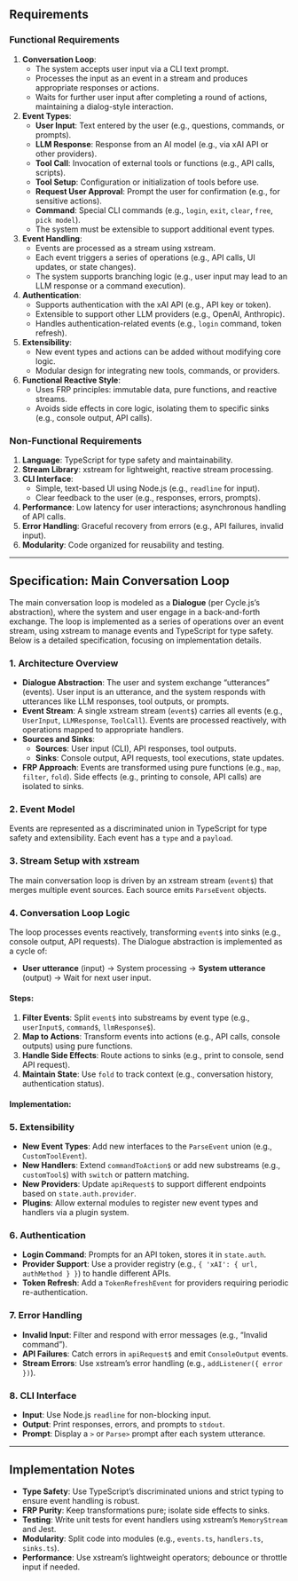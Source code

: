 ## Requirements

### Functional Requirements

1. **Conversation Loop**:
   - The system accepts user input via a CLI text prompt.
   - Processes the input as an event in a stream and produces appropriate responses or actions.
   - Waits for further user input after completing a round of actions, maintaining a dialog-style interaction.
2. **Event Types**:
   - **User Input**: Text entered by the user (e.g., questions, commands, or prompts).
   - **LLM Response**: Response from an AI model (e.g., via xAI API or other providers).
   - **Tool Call**: Invocation of external tools or functions (e.g., API calls, scripts).
   - **Tool Setup**: Configuration or initialization of tools before use.
   - **Request User Approval**: Prompt the user for confirmation (e.g., for sensitive actions).
   - **Command**: Special CLI commands (e.g., `login`, `exit`, `clear`, `free`, `pick model`).
   - The system must be extensible to support additional event types.
3. **Event Handling**:
   - Events are processed as a stream using xstream.
   - Each event triggers a series of operations (e.g., API calls, UI updates, or state changes).
   - The system supports branching logic (e.g., user input may lead to an LLM response or a command execution).
4. **Authentication**:
   - Supports authentication with the xAI API (e.g., API key or token).
   - Extensible to support other LLM providers (e.g., OpenAI, Anthropic).
   - Handles authentication-related events (e.g., `login` command, token refresh).
5. **Extensibility**:
   - New event types and actions can be added without modifying core logic.
   - Modular design for integrating new tools, commands, or providers.
6. **Functional Reactive Style**:
   - Uses FRP principles: immutable data, pure functions, and reactive streams.
   - Avoids side effects in core logic, isolating them to specific sinks (e.g., console output, API calls).

### Non-Functional Requirements

1. **Language**: TypeScript for type safety and maintainability.
2. **Stream Library**: xstream for lightweight, reactive stream processing.
3. **CLI Interface**:
   - Simple, text-based UI using Node.js (e.g., `readline` for input).
   - Clear feedback to the user (e.g., responses, errors, prompts).
4. **Performance**: Low latency for user interactions; asynchronous handling of API calls.
5. **Error Handling**: Graceful recovery from errors (e.g., API failures, invalid input).
6. **Modularity**: Code organized for reusability and testing.

---

## Specification: Main Conversation Loop

The main conversation loop is modeled as a **Dialogue** (per Cycle.js’s abstraction), where the system and user engage in a back-and-forth exchange. The loop is implemented as a series of operations over an event stream, using xstream to manage events and TypeScript for type safety. Below is a detailed specification, focusing on implementation details.

### 1. Architecture Overview

- **Dialogue Abstraction**: The user and system exchange “utterances” (events). User input is an utterance, and the system responds with utterances like LLM responses, tool outputs, or prompts.
- **Event Stream**: A single xstream stream (`event$`) carries all events (e.g., `UserInput`, `LLMResponse`, `ToolCall`). Events are processed reactively, with operations mapped to appropriate handlers.
- **Sources and Sinks**:
  - **Sources**: User input (CLI), API responses, tool outputs.
  - **Sinks**: Console output, API requests, tool executions, state updates.
- **FRP Approach**: Events are transformed using pure functions (e.g., `map`, `filter`, `fold`). Side effects (e.g., printing to console, API calls) are isolated to sinks.

### 2. Event Model

Events are represented as a discriminated union in TypeScript for type safety and extensibility. Each event has a `type` and a `payload`.


### 3. Stream Setup with xstream

The main conversation loop is driven by an xstream stream (`event$`) that merges multiple event sources. Each source emits `ParseEvent` objects.


### 4. Conversation Loop Logic

The loop processes events reactively, transforming `event$` into sinks (e.g., console output, API requests). The Dialogue abstraction is implemented as a cycle of:

- **User utterance** (input) → System processing → **System utterance** (output) → Wait for next user input.

#### Steps:

1. **Filter Events**: Split `event$` into substreams by event type (e.g., `userInput$`, `command$`, `llmResponse$`).
2. **Map to Actions**: Transform events into actions (e.g., API calls, console outputs) using pure functions.
3. **Handle Side Effects**: Route actions to sinks (e.g., print to console, send API request).
4. **Maintain State**: Use `fold` to track context (e.g., conversation history, authentication status).

#### Implementation:

### 5. Extensibility

- **New Event Types**: Add new interfaces to the `ParseEvent` union (e.g., `CustomToolEvent`).
- **New Handlers**: Extend `commandToAction$` or add new substreams (e.g., `customTool$`) with `switch` or pattern matching.
- **New Providers**: Update `apiRequest$` to support different endpoints based on `state.auth.provider`.
- **Plugins**: Allow external modules to register new event types and handlers via a plugin system.

### 6. Authentication

- **Login Command**: Prompts for an API token, stores it in `state.auth`.
- **Provider Support**: Use a provider registry (e.g., `{ 'xAI': { url, authMethod } }`) to handle different APIs.
- **Token Refresh**: Add a `TokenRefreshEvent` for providers requiring periodic re-authentication.

### 7. Error Handling

- **Invalid Input**: Filter and respond with error messages (e.g., “Invalid command”).
- **API Failures**: Catch errors in `apiRequest$` and emit `ConsoleOutput` events.
- **Stream Errors**: Use xstream’s error handling (e.g., `addListener({ error })`).

### 8. CLI Interface

- **Input**: Use Node.js `readline` for non-blocking input.
- **Output**: Print responses, errors, and prompts to `stdout`.
- **Prompt**: Display a `>` or `Parse>` prompt after each system utterance.

---

## Implementation Notes

- **Type Safety**: Use TypeScript’s discriminated unions and strict typing to ensure event handling is robust.
- **FRP Purity**: Keep transformations pure; isolate side effects to sinks.
- **Testing**: Write unit tests for event handlers using xstream’s `MemoryStream` and Jest.
- **Modularity**: Split code into modules (e.g., `events.ts`, `handlers.ts`, `sinks.ts`).
- **Performance**: Use xstream’s lightweight operators; debounce or throttle input if needed.

